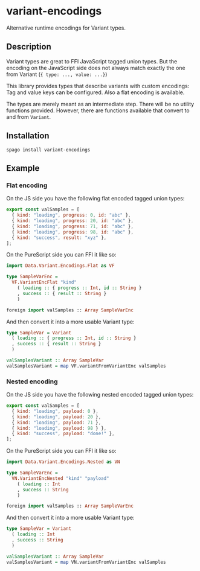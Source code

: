 # variant-encodings

Alternative runtime encodings for Variant types.

## Description

Variant types are great to FFI JavaScript tagged union types. But the encoding
on the JavaScript side does not always match exactly the one from Variant (`{
type: ..., value: ...}`)

This library provides types that describe variants with custom encodings: Tag
and value keys can be configured. Also a flat encoding is available.

The types are merely meant as an intermediate step. There will be no utility
functions provided. However, there are functions available that convert to and from `Variant`.

## Installation

```
spago install variant-encodings
```

## Example

### Flat encoding

On the JS side you have the following flat encoded tagged union types:

```js
export const valSamples = [
  { kind: "loading", progress: 0, id: "abc" },
  { kind: "loading", progress: 20, id: "abc" },
  { kind: "loading", progress: 71, id: "abc" },
  { kind: "loading", progress: 98, id: "abc" },
  { kind: "success", result: "xyz" },
];
```

On the PureScript side you can FFI it like so:

```hs
import Data.Variant.Encodings.Flat as VF

type SampleVarEnc =
  VF.VariantEncFlat "kind"
    ( loading :: { progress :: Int, id :: String }
    , success :: { result :: String }
    )

foreign import valSamples :: Array SampleVarEnc
```

And then convert it into a more usable Variant type:

```hs
type SampleVar = Variant
  ( loading :: { progress :: Int, id :: String }
  , success :: { result :: String }
  )

valSamplesVariant :: Array SampleVar
valSamplesVariant = map VF.variantFromVariantEnc valSamples
```

### Nested encoding

On the JS side you have the following nested encoded tagged union types:

```js
export const valSamples = [
  { kind: "loading", payload: 0 },
  { kind: "loading", payload: 20 },
  { kind: "loading", payload: 71 },
  { kind: "loading", payload: 98 } },
  { kind: "success", payload: "done!" },
];
```

On the PureScript side you can FFI it like so:

```hs
import Data.Variant.Encodings.Nested as VN

type SampleVarEnc =
  VN.VariantEncNested "kind" "payload"
    ( loading :: Int
    , success :: String
    )

foreign import valSamples :: Array SampleVarEnc
```

And then convert it into a more usable Variant type:

```hs
type SampleVar = Variant
  ( loading :: Int
  , success :: String
  )

valSamplesVariant :: Array SampleVar
valSamplesVariant = map VN.variantFromVariantEnc valSamples
```
